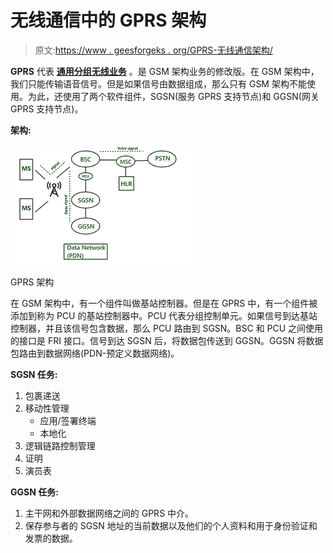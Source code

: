 # 无线通信中的 GPRS 架构

> 原文:[https://www . geesforgeks . org/GPRS-无线通信架构/](https://www.geeksforgeeks.org/gprs-architecture-in-wireless-communication/)

**GPRS** 代表 [**通用分组无线业务**](https://www.geeksforgeeks.org/general-packet-radio-service-gprs/) 。是 GSM 架构业务的修改版。在 GSM 架构中，我们只能传输语音信号。但是如果信号由数据组成，那么只有 GSM 架构不能使用。为此，还使用了两个软件组件，SGSN(服务 GPRS 支持节点)和 GGSN(网关 GPRS 支持节点)。

**架构:**

![](img/e0fc325d1fc7f89ee1144a16331a405c.png)

GPRS 架构

在 GSM 架构中，有一个组件叫做基站控制器。但是在 GPRS 中，有一个组件被添加到称为 PCU 的基站控制器中。PCU 代表分组控制单元。如果信号到达基站控制器，并且该信号包含数据，那么 PCU 路由到 SGSN。BSC 和 PCU 之间使用的接口是 FRI 接口。信号到达 SGSN 后，将数据包传送到 GGSN。GGSN 将数据包路由到数据网络(PDN-预定义数据网络)。

**SGSN 任务:**

1.  包裹递送
2.  移动性管理
    *   应用/签署终端
    *   本地化
3.  逻辑链路控制管理
4.  证明
5.  演员表

**GGSN 任务:**

1.  主干网和外部数据网络之间的 GPRS 中介。
2.  保存参与者的 SGSN 地址的当前数据以及他们的个人资料和用于身份验证和发票的数据。